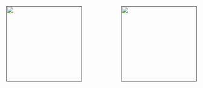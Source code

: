 <a href="">
  <img height=200 align="left" src="https://github-readme-stats.vercel.app/api?username=petukhoudzmitry&theme=gruvbox&show=discussions_started,discussions_answered&hide=prs&show_icons=true"/>
</a>
<a href="">
  <img height=200 align="right" src="https://github-readme-stats.vercel.app/api/top-langs/?username=petukhoudzmitry&layout=compact&theme=gruvbox&hide=html"/>
</a>

